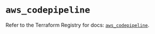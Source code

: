 # `aws_codepipeline`

Refer to the Terraform Registry for docs: [`aws_codepipeline`](https://registry.terraform.io/providers/hashicorp/aws/5.54.1/docs/resources/codepipeline).
